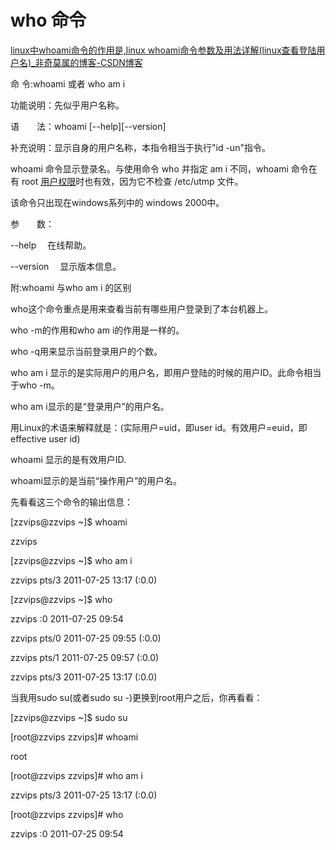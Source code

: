 # who 命令


[linux中whoami命令的作用是,linux whoami命令参数及用法详解(linux查看登陆用户名)_非奇莫属的博客-CSDN博客](https://blog.csdn.net/weixin_34270668/article/details/116588083)


命 令:whoami 或者 who am i

 功能说明：先似乎用户名称。

 语　　法：whoami [--help][--version]

 补充说明：显示自身的用户名称，本指令相当于执行"id -un"指令。

 whoami 命令显示登录名。与使用命令 who 并指定 am i 不同，whoami 命令在有 root [用户权限](https://so.csdn.net/so/search?q=%E7%94%A8%E6%88%B7%E6%9D%83%E9%99%90&spm=1001.2101.3001.7020)时也有效，因为它不检查 /etc/utmp 文件。

 该命令只出现在windows系列中的 windows 2000中。

 参　　数：

 --help 　在线帮助。

 --version 　显示版本信息。

 附:whoami 与who am i 的区别

 who这个命令重点是用来查看当前有哪些用户登录到了本台机器上。

 who -m的作用和who am i的作用是一样的。

 who -q用来显示当前登录用户的个数。

 who am i 显示的是实际用户的用户名，即用户登陆的时候的用户ID。此命令相当于who -m。

 who am i显示的是“登录用户”的用户名。

 用Linux的术语来解释就是：(实际用户=uid，即user id。有效用户=euid，即effective user id)

 whoami 显示的是有效用户ID.

 whoami显示的是当前“操作用户”的用户名。

 先看看这三个命令的输出信息：

 [zzvips@zzvips ~]$ whoami

 zzvips

 [zzvips@zzvips ~]$ who am i

 zzvips pts/3 2011-07-25 13:17 (:0.0)

 [zzvips@zzvips ~]$ who

 zzvips :0 2011-07-25 09:54

 zzvips pts/0 2011-07-25 09:55 (:0.0)

 zzvips pts/1 2011-07-25 09:57 (:0.0)

 zzvips pts/3 2011-07-25 13:17 (:0.0)

 当我用sudo su(或者sudo su -)更换到root用户之后，你再看看：

 [zzvips@zzvips ~]$ sudo su

 [root@zzvips zzvips]# whoami

 root

 [root@zzvips zzvips]# who am i

 zzvips pts/3 2011-07-25 13:17 (:0.0)

 [root@zzvips zzvips]# who

 zzvips :0 2011-07-25 09:54